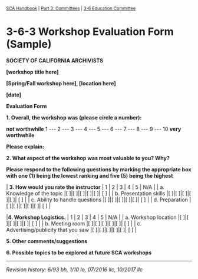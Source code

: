 <sup>[SCA Handbook](/sca-handbook/index.html) | [Part 3: Committees](../03_committees/index.html) | [3-6 Education Committee](../03_committees/03-06_education.html)</sup> 

# 3-6-3 Workshop Evaluation Form (Sample)

**SOCIETY OF CALIFORNIA ARCHIVISTS**

**[workshop title here]**

**[Spring/Fall workshop here], [location here]**

**[date]**

**Evaluation Form**

**1. Overall, the workshop was (please circle a number):**

**not worthwhile** 1 --- 2 --- 3 --- 4 --- 5 --- 6 --- 7 --- 8 --- 9 --- 10 **very worthwhile**

**Please explain:**

**2. What aspect of the workshop was most valuable to you? Why?**

**Please respond to the following questions by marking the appropriate box with one (1) being the lowest ranking and five (5) being the highest**

| **3. How would you rate the instructor** | 1 | 2 | 3 | 4 | 5 | N/A |
| a. Knowledge of the topic                |[ ]|[ ]|[ ]|[ ]|[ ]| [ ] | 
| b. Presentation skills                   |[ ]|[ ]|[ ]|[ ]|[ ]| [ ] | 
| c. Ability to handle questions           |[ ]|[ ]|[ ]|[ ]|[ ]| [ ] | 
| d. Preparation                           |[ ]|[ ]|[ ]|[ ]|[ ]| [ ] | 

|**4.	Workshop Logistics.**                | 1 | 2 | 3 | 4 | 5 | N/A |
| a. Workshop location                     |[ ]|[ ]|[ ]|[ ]|[ ]| [ ] | 
| b. Meeting room                          |[ ]|[ ]|[ ]|[ ]|[ ]| [ ] | 
| c. Advertising/publicity that you saw    |[ ]|[ ]|[ ]|[ ]|[ ]| [ ] | 

**5. Other comments/suggestions**

**6. Possible topics to be explored at future SCA workshops**

***

_Revision history: 6/93 bh, 1/10 lo, 07/2016 llc, 10/2017 llc_
